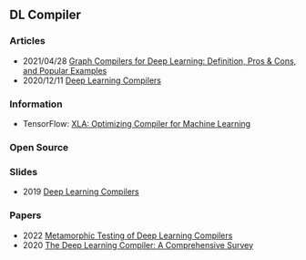 ## DL Compiler


### Articles
- 2021/04/28 [Graph Compilers for Deep Learning: Definition, Pros & Cons, and Popular Examples](https://deci.ai/blog/graph-compilers/)
- 2020/12/11 [Deep Learning Compilers](https://soham-bhure18.medium.com/deep-learning-compilers-b53379bc8f4f)


### Information
- TensorFlow: [XLA: Optimizing Compiler for Machine Learning](https://www.tensorflow.org/xla)


### Open Source


### Slides
- 2019 [Deep Learning Compilers](https://ucbrise.github.io/cs294-ai-sys-sp19/assets/lectures/lec12/dl-compilers.pdf)


### Papers
- 2022 [Metamorphic Testing of Deep Learning Compilers](https://dl.acm.org/doi/abs/10.1145/3508035)
- 2020 [The Deep Learning Compiler: A Comprehensive Survey](https://arxiv.org/abs/2002.03794)


